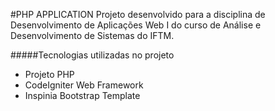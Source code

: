 #PHP APPLICATION
Projeto desenvolvido para a disciplina de Desenvolvimento de Aplicações Web I do curso de Análise e Desenvolvimento de Sistemas do IFTM.

#####Tecnologias utilizadas no projeto
- Projeto PHP
- CodeIgniter Web Framework
- Inspinia Bootstrap Template